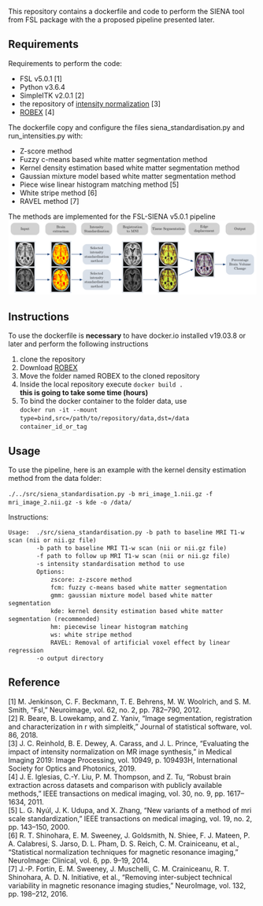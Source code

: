 This repository contains a dockerfile and code to perform the SIENA tool from FSL  package with the a proposed pipeline presented later.

## Requirements

Requirements to perform the code:

- FSL v5.0.1 [1]
- Python v3.6.4
- SimpleITK v2.0.1 [2]
- the repository of [intensity normalization](https://github.com/jcreinhold/intensity-normalization) [3]
- [ROBEX](https://www.nitrc.org/projects/robex/) [4]

The dockerfile copy and configure the files siena_standardisation.py and run_intensities.py with:

- Z-score method
- Fuzzy c-means based white matter segmentation method
- Kernel density estimation based white matter segmentation method
- Gaussian mixture model based white matter segmentation method
- Piece wise linear histogram matching method [5]
- White stripe method [6]
- RAVEL method [7]

The methods are implemented for the FSL-SIENA v5.0.1 pipeline ![pipeline](/pipeline.png)

## Instructions

To use the dockerfile is **necessary** to have docker.io installed v19.03.8 or later and perform the following instructions

1. clone the repository
2. Download [ROBEX](https://www.nitrc.org/projects/robex/)
3. Move the folder named ROBEX to the cloned repository
4. Inside the local repository execute ```docker build . ``` <br/> 
**this is going to take some time (hours)**
5. To bind the docker container to the folder data, use <br/> 
```docker run -it --mount type=bind,src=/path/to/repository/data,dst=/data container_id_or_tag```

## Usage

To use the pipeline, here is an example with the kernel density estimation method from the data folder:<br/> 

``` ./../src/siena_standardisation.py -b mri_image_1.nii.gz -f mri_image_2.nii.gz -s kde -o /data/ ```

Instructions:

```
Usage:  ./src/siena_standardisation.py -b path to baseline MRI T1-w scan (nii or nii.gz file)
        -b path to baseline MRI T1-w scan (nii or nii.gz file)
        -f path to follow up MRI T1-w scan (nii or nii.gz file)
        -s intensity standardisation method to use
        Options:
            zscore: z-zscore method
            fcm: fuzzy c-means based white matter segmentation
            gmm: gaussian mixture model based white matter segmentation
            kde: kernel density estimation based white matter segmentation (recommended)
            hm: piecewise linear histogram matching
            ws: white stripe method 
            RAVEL: Removal of artificial voxel effect by linear regression
        -o output directory

```

## Reference

[1] M. Jenkinson, C. F. Beckmann, T. E. Behrens, M. W. Woolrich, and S. M. Smith, “Fsl,” Neuroimage, vol. 62, no. 2, pp. 782–790, 2012.<br>
[2] R. Beare, B. Lowekamp, and Z. Yaniv, “Image segmentation, registration and characterization in r with simpleitk,” Journal of statistical software, vol. 86, 2018.<br>
[3] J. C. Reinhold, B. E. Dewey, A. Carass, and J. L. Prince, “Evaluating the impact of intensity normalization on MR image synthesis,” in Medical Imaging 2019: Image Processing, vol. 10949, p. 109493H, International Society for Optics and Photonics, 2019.<br>
[4] J. E. Iglesias, C.-Y. Liu, P. M. Thompson, and Z. Tu, “Robust brain extraction across datasets and comparison with publicly available methods,” IEEE transactions on medical imaging, vol. 30, no. 9, pp. 1617–1634, 2011.<br>
[5] L. G. Nyúl, J. K. Udupa, and X. Zhang, “New variants of a method of mri scale standardization,” IEEE transactions on medical imaging, vol. 19, no. 2, pp. 143–150, 2000.<br>
[6] R. T. Shinohara, E. M. Sweeney, J. Goldsmith, N. Shiee, F. J. Mateen, P. A. Calabresi, S. Jarso, D. L. Pham, D. S. Reich, C. M. Crainiceanu, et al., “Statistical normalization techniques for magnetic resonance imaging,” NeuroImage: Clinical, vol. 6, pp. 9–19, 2014.<br>
[7] J.-P. Fortin, E. M. Sweeney, J. Muschelli, C. M. Crainiceanu, R. T. Shinohara, A. D. N. Initiative, et al., “Removing inter-subject technical variability in magnetic resonance imaging studies,” NeuroImage, vol. 132, pp. 198–212, 2016. <br>
